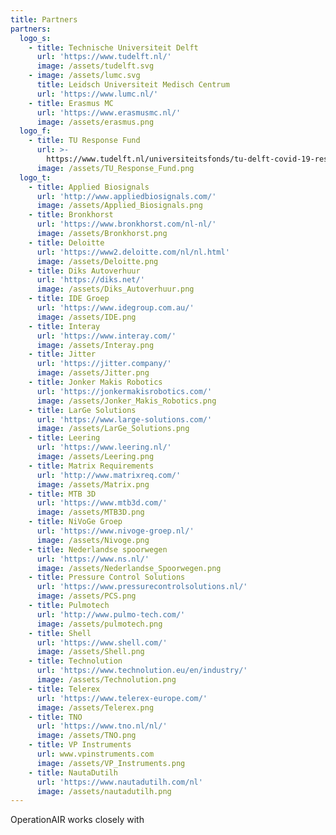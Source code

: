 ```yaml
---
title: Partners
partners:
  logo_s:
    - title: Technische Universiteit Delft
      url: 'https://www.tudelft.nl/'
      image: /assets/tudelft.svg
    - image: /assets/lumc.svg
      title: Leidsch Universiteit Medisch Centrum
      url: 'https://www.lumc.nl/'
    - title: Erasmus MC
      url: 'https://www.erasmusmc.nl/'
      image: /assets/erasmus.png
  logo_f:
    - title: TU Response Fund
      url: >-
        https://www.tudelft.nl/universiteitsfonds/tu-delft-covid-19-response-fund/
      image: /assets/TU_Response_Fund.png
  logo_t:
    - title: Applied Biosignals
      url: 'http://www.appliedbiosignals.com/'
      image: /assets/Applied_Biosignals.png
    - title: Bronkhorst
      url: 'https://www.bronkhorst.com/nl-nl/'
      image: /assets/Bronkhorst.png
    - title: Deloitte
      url: 'https://www2.deloitte.com/nl/nl.html'
      image: /assets/Deloitte.png
    - title: Diks Autoverhuur
      url: 'https://diks.net/'
      image: /assets/Diks_Autoverhuur.png
    - title: IDE Groep
      url: 'https://www.idegroup.com.au/'
      image: /assets/IDE.png
    - title: Interay
      url: 'https://www.interay.com/'
      image: /assets/Interay.png
    - title: Jitter
      url: 'https://jitter.company/'
      image: /assets/Jitter.png
    - title: Jonker Makis Robotics
      url: 'https://jonkermakisrobotics.com/'
      image: /assets/Jonker_Makis_Robotics.png
    - title: LarGe Solutions
      url: 'https://www.large-solutions.com/'
      image: /assets/LarGe_Solutions.png
    - title: Leering
      url: 'https://www.leering.nl/'
      image: /assets/Leering.png
    - title: Matrix Requirements
      url: 'http://www.matrixreq.com/'
      image: /assets/Matrix.png
    - title: MTB 3D
      url: 'https://www.mtb3d.com/'
      image: /assets/MTB3D.png
    - title: NiVoGe Groep
      url: 'https://www.nivoge-groep.nl/'
      image: /assets/Nivoge.png
    - title: Nederlandse spoorwegen
      url: 'https://www.ns.nl/'
      image: /assets/Nederlandse_Spoorwegen.png
    - title: Pressure Control Solutions
      url: 'https://www.pressurecontrolsolutions.nl/'
      image: /assets/PCS.png
    - title: Pulmotech
      url: 'http://www.pulmo-tech.com/'
      image: /assets/pulmotech.png
    - title: Shell
      url: 'https://www.shell.com/'
      image: /assets/Shell.png
    - title: Technolution
      url: 'https://www.technolution.eu/en/industry/'
      image: /assets/Technolution.png
    - title: Telerex
      url: 'https://www.telerex-europe.com/'
      image: /assets/Telerex.png
    - title: TNO
      url: 'https://www.tno.nl/nl/'
      image: /assets/TNO.png
    - title: VP Instruments
      url: www.vpinstruments.com
      image: /assets/VP_Instruments.png
    - title: NautaDutilh
      url: 'https://www.nautadutilh.com/nl'
      image: /assets/nautadutilh.png
---
```

OperationAIR works closely with